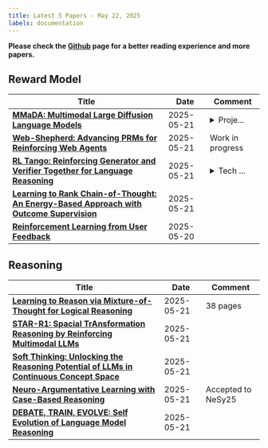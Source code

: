 ```yaml
---
title: Latest 5 Papers - May 22, 2025
labels: documentation
---
```

**Please check the [Github](https://github.com/dingyue772/DailyArxiv) page for a better reading experience and more papers.**

## Reward Model
| **Title** | **Date** | **Comment** |
| --- | --- | --- |
| **[MMaDA: Multimodal Large Diffusion Language Models](http://arxiv.org/abs/2505.15809v1)** | 2025-05-21 | <details><summary>Proje...</summary><p>Project: https://github.com/Gen-Verse/MMaDA</p></details> |
| **[Web-Shepherd: Advancing PRMs for Reinforcing Web Agents](http://arxiv.org/abs/2505.15277v1)** | 2025-05-21 | Work in progress |
| **[RL Tango: Reinforcing Generator and Verifier Together for Language Reasoning](http://arxiv.org/abs/2505.15034v1)** | 2025-05-21 | <details><summary>Tech ...</summary><p>Tech report. The first two authors contributed equally</p></details> |
| **[Learning to Rank Chain-of-Thought: An Energy-Based Approach with Outcome Supervision](http://arxiv.org/abs/2505.14999v1)** | 2025-05-21 |  |
| **[Reinforcement Learning from User Feedback](http://arxiv.org/abs/2505.14946v1)** | 2025-05-20 |  |

## Reasoning
| **Title** | **Date** | **Comment** |
| --- | --- | --- |
| **[Learning to Reason via Mixture-of-Thought for Logical Reasoning](http://arxiv.org/abs/2505.15817v1)** | 2025-05-21 | 38 pages |
| **[STAR-R1: Spacial TrAnsformation Reasoning by Reinforcing Multimodal LLMs](http://arxiv.org/abs/2505.15804v1)** | 2025-05-21 |  |
| **[Soft Thinking: Unlocking the Reasoning Potential of LLMs in Continuous Concept Space](http://arxiv.org/abs/2505.15778v1)** | 2025-05-21 |  |
| **[Neuro-Argumentative Learning with Case-Based Reasoning](http://arxiv.org/abs/2505.15742v1)** | 2025-05-21 | Accepted to NeSy25 |
| **[DEBATE, TRAIN, EVOLVE: Self Evolution of Language Model Reasoning](http://arxiv.org/abs/2505.15734v1)** | 2025-05-21 |  |

